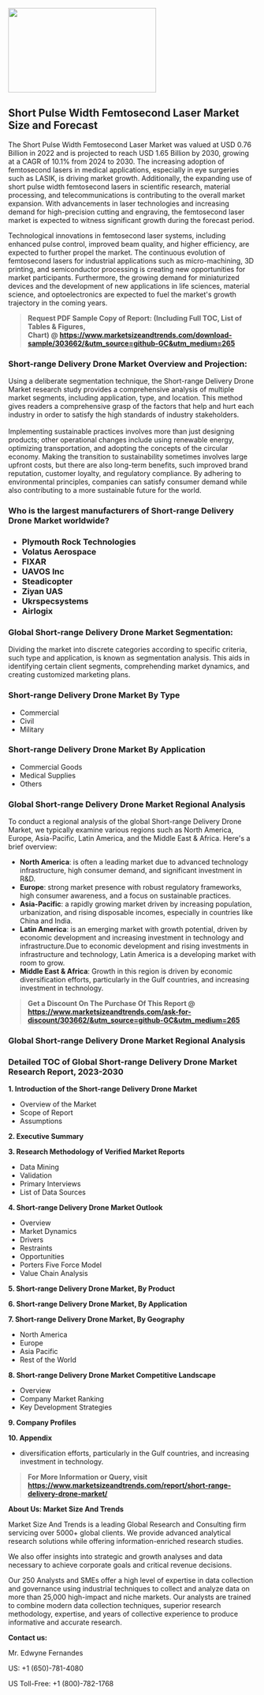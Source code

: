 <p><img class="alignnone size-medium wp-image-20088" src="https://ffe5etoiles.com/wp-content/uploads/2024/12/MST1-300x171.png" alt="" width="300" height="171" /></p><h2>Short Pulse Width Femtosecond Laser Market Size and Forecast</h2><p>The Short Pulse Width Femtosecond Laser Market was valued at USD 0.76 Billion in 2022 and is projected to reach USD 1.65 Billion by 2030, growing at a CAGR of 10.1% from 2024 to 2030. The increasing adoption of femtosecond lasers in medical applications, especially in eye surgeries such as LASIK, is driving market growth. Additionally, the expanding use of short pulse width femtosecond lasers in scientific research, material processing, and telecommunications is contributing to the overall market expansion. With advancements in laser technologies and increasing demand for high-precision cutting and engraving, the femtosecond laser market is expected to witness significant growth during the forecast period.</p><p>Technological innovations in femtosecond laser systems, including enhanced pulse control, improved beam quality, and higher efficiency, are expected to further propel the market. The continuous evolution of femtosecond lasers for industrial applications such as micro-machining, 3D printing, and semiconductor processing is creating new opportunities for market participants. Furthermore, the growing demand for miniaturized devices and the development of new applications in life sciences, material science, and optoelectronics are expected to fuel the market's growth trajectory in the coming years.</p></p><blockquote id="" class=""><strong>Request PDF Sample Copy of Report: (Including Full TOC, List of Tables &amp; Figures, Chart)&nbsp;@&nbsp;<strong><a href="https://www.marketsizeandtrends.com/download-sample/303662/&utm_source=github-GC&utm_medium=265" target="_blank">https://www.marketsizeandtrends.com/download-sample/303662/&utm_source=github-GC&utm_medium=265</a></strong></strong></blockquote><h3 id="" class="">Short-range Delivery Drone Market&nbsp;Overview and Projection:</h3><p id="" class="">Using a deliberate segmentation technique, the Short-range Delivery Drone Market research study provides a comprehensive analysis of multiple market segments, including application, type, and location. This method gives readers a comprehensive grasp of the factors that help and hurt each industry in order to satisfy the high standards of industry stakeholders. <br /> <br />Implementing sustainable practices involves more than just designing products; other operational changes include using renewable energy, optimizing transportation, and adopting the concepts of the circular economy. Making the transition to sustainability sometimes involves large upfront costs, but there are also long-term benefits, such improved brand reputation, customer loyalty, and regulatory compliance. By adhering to environmental principles, companies can satisfy consumer demand while also contributing to a more sustainable future for the world.</p><h3 id="" class="">Who is the largest manufacturers of&nbsp;Short-range Delivery Drone Market worldwide?</h3><h3 class=""><p><ul><li>Plymouth Rock Technologies </li><li> Volatus Aerospace </li><li> FIXAR </li><li> UAVOS Inc </li><li> Steadicopter </li><li> Ziyan UAS </li><li> Ukrspecsystems </li><li> Airlogix</li></ul></p></h3><h3 id="" class="">Global&nbsp;Short-range Delivery Drone Market Segmentation:</h3><p id="" class="">Dividing the market into discrete categories according to specific criteria, such type and application, is known as segmentation analysis. This aids in identifying certain client segments, comprehending market dynamics, and creating customized marketing plans.</p><h3 id="" class="">Short-range Delivery Drone Market&nbsp;By Type</h3><p><p><ul><li>Commercial</li><li> Civil</li><li> Military</p></li></ul></p></p><h3 id="" class="">Short-range Delivery Drone Market&nbsp;By Application</h3><p class=""><p><ul><li>Commercial Goods</li><li> Medical Supplies</li><li> Others</li></ul></p></p><h3 id="" class="">Global Short-range Delivery Drone Market Regional Analysis</h3><p id="" class="">To conduct a regional analysis of the global Short-range Delivery Drone Market, we typically examine various regions such as North America, Europe, Asia-Pacific, Latin America, and the Middle East &amp; Africa. Here's a brief overview:</p><ul><li><strong>North America</strong>: is often a leading market due to advanced technology infrastructure, high consumer demand, and significant investment in R&amp;D.</li><li><strong>Europe</strong>: strong market presence with robust regulatory frameworks, high consumer awareness, and a focus on sustainable practices.</li><li><strong>Asia-Pacific</strong>: a rapidly growing market driven by increasing population, urbanization, and rising disposable incomes, especially in countries like China and India.</li><li><strong>Latin America</strong>: is an emerging market with growth potential, driven by economic development and increasing investment in technology and infrastructure.Due to economic development and rising investments in infrastructure and technology, Latin America is a developing market with room to grow.</li><li><strong>Middle East &amp; Africa</strong>: Growth in this region is driven by economic diversification efforts, particularly in the Gulf countries, and increasing investment in technology.</li></ul><blockquote id="" class=""><strong>Get a Discount On The Purchase Of This Report @ <strong><a href="https://www.marketsizeandtrends.com/ask-for-discount/303662/&utm_source=github-GC&utm_medium=265" target="_blank">https://www.marketsizeandtrends.com/ask-for-discount/303662/&utm_source=github-GC&utm_medium=265</a></strong></strong></blockquote><h3 id="" class="">Global Short-range Delivery Drone Market Regional Analysis</h3><h3 id="" class="">Detailed TOC of Global Short-range Delivery Drone Market Research Report, 2023-2030</h3><p id="" class=""><strong>1. Introduction of the Short-range Delivery Drone Market</strong></p><ul><li>Overview of the Market</li><li>Scope of Report</li><li>Assumptions</li></ul><p id="" class=""><strong>2. Executive Summary</strong></p><p id="" class=""><strong>3. Research Methodology of Verified Market Reports</strong></p><ul><li>Data Mining</li><li>Validation</li><li>Primary Interviews</li><li>List of Data Sources</li></ul><p id="" class=""><strong>4. Short-range Delivery Drone Market Outlook</strong></p><ul><li>Overview</li><li>Market Dynamics</li><li>Drivers</li><li>Restraints</li><li>Opportunities</li><li>Porters Five Force Model</li><li>Value Chain Analysis</li></ul><p id="" class=""><strong>5. Short-range Delivery Drone Market, By Product</strong></p><p id="" class=""><strong>6. Short-range Delivery Drone Market, By Application</strong></p><p id="" class=""><strong>7. Short-range Delivery Drone Market, By Geography</strong></p><ul><li>North America</li><li>Europe</li><li>Asia Pacific</li><li>Rest of the World</li></ul><p id="" class=""><strong>8. Short-range Delivery Drone Market Competitive Landscape</strong></p><ul><li>Overview</li><li>Company Market Ranking</li><li>Key Development Strategies</li></ul><p id="" class=""><strong>9. Company Profiles</strong></p><p id="" class=""><strong>10. Appendix</strong></p><ul><li>diversification efforts, particularly in the Gulf countries, and increasing investment in technology.</li></ul><blockquote id="" class=""><strong>For More Information or Query, visit <strong><strong><a href="https://www.marketsizeandtrends.com/report/short-range-delivery-drone-market/" target="_blank">https://www.marketsizeandtrends.com/report/short-range-delivery-drone-market/</a></strong></strong></strong></blockquote><p id="" class=""><strong>About Us: Market Size And Trends</strong></p><p id="" class="">Market Size And Trends is a leading Global Research and Consulting firm servicing over 5000+ global clients. We provide advanced analytical research solutions while offering information-enriched research studies.</p><p id="" class="">We also offer insights into strategic and growth analyses and data necessary to achieve corporate goals and critical revenue decisions.</p><p id="" class="">Our 250 Analysts and SMEs offer a high level of expertise in data collection and governance using industrial techniques to collect and analyze data on more than 25,000 high-impact and niche markets. Our analysts are trained to combine modern data collection techniques, superior research methodology, expertise, and years of collective experience to produce informative and accurate research.</p><p id="" class=""><strong>Contact us:</strong></p><p id="" class="">Mr. Edwyne Fernandes</p><p id="" class="">US: +1 (650)-781-4080</p><p id="" class="">US Toll-Free: +1 (800)-782-1768</p>
